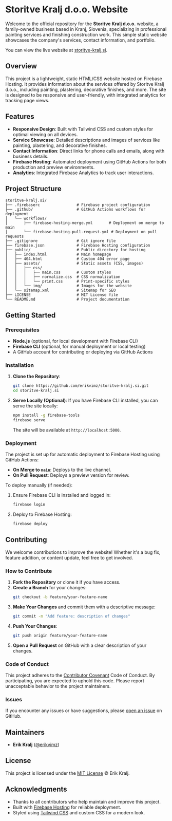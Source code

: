 # Storitve Kralj d.o.o. Website

Welcome to the official repository for the **Storitve Kralj d.o.o.** website, a family-owned business based in Kranj, Slovenia, specializing in professional painting services and finishing construction work. This simple static website showcases the company's services, contact information, and portfolio.

You can view the live website at [storitve-kralj.si](https://storitve-kralj.si/).

## Overview

This project is a lightweight, static HTML/CSS website hosted on Firebase Hosting. It provides information about the services offered by Storitve Kralj d.o.o., including painting, plastering, decorative finishes, and more. The site is designed to be responsive and user-friendly, with integrated analytics for tracking page views.

## Features

- **Responsive Design**: Built with Tailwind CSS and custom styles for optimal viewing on all devices.
- **Service Showcase**: Detailed descriptions and images of services like painting, plastering, and decorative finishes.
- **Contact Information**: Direct links for phone calls and emails, along with business details.
- **Firebase Hosting**: Automated deployment using GitHub Actions for both production and preview environments.
- **Analytics**: Integrated Firebase Analytics to track user interactions.

## Project Structure

```
storitve-kralj.si/
├── .firebaserc                # Firebase project configuration
├── .github/                   # GitHub Actions workflows for deployment
│   └── workflows/
│       ├── firebase-hosting-merge.yml       # Deployment on merge to main
│       └── firebase-hosting-pull-request.yml # Deployment on pull requests
├── .gitignore                 # Git ignore file
├── firebase.json              # Firebase Hosting configuration
├── public/                    # Public directory for hosting
│   ├── index.html             # Main homepage
│   ├── 404.html               # Custom 404 error page
│   ├── assets/                # Static assets (CSS, images)
│   │   ├── css/
│   │   │   ├── main.css       # Custom styles
│   │   │   ├── normalize.css  # CSS normalization
│   │   │   └── print.css      # Print-specific styles
│   │   └── img/               # Images for the website
│   └── sitemap.xml            # Sitemap for SEO
├── LICENSE                    # MIT License file
└── README.md                  # Project documentation
```

## Getting Started

### Prerequisites

- **Node.js** (optional, for local development with Firebase CLI)
- **Firebase CLI** (optional, for manual deployment or local testing)
- A GitHub account for contributing or deploying via GitHub Actions

### Installation

1. **Clone the Repository**:
   ```bash
   git clone https://github.com/erikvimz/storitve-kralj.si.git
   cd storitve-kralj.si
   ```

2. **Serve Locally (Optional)**:
   If you have Firebase CLI installed, you can serve the site locally:
   ```bash
   npm install -g firebase-tools
   firebase serve
   ```
   The site will be available at `http://localhost:5000`.

### Deployment

The project is set up for automatic deployment to Firebase Hosting using GitHub Actions:
- **On Merge to `main`**: Deploys to the live channel.
- **On Pull Request**: Deploys a preview version for review.

To deploy manually (if needed):
1. Ensure Firebase CLI is installed and logged in:
   ```bash
   firebase login
   ```
2. Deploy to Firebase Hosting:
   ```bash
   firebase deploy
   ```

## Contributing

We welcome contributions to improve the website! Whether it's a bug fix, feature addition, or content update, feel free to get involved.

### How to Contribute

1. **Fork the Repository** or clone it if you have access.
2. **Create a Branch** for your changes:
   ```bash
   git checkout -b feature/your-feature-name
   ```
3. **Make Your Changes** and commit them with a descriptive message:
   ```bash
   git commit -m "Add feature: description of changes"
   ```
4. **Push Your Changes**:
   ```bash
   git push origin feature/your-feature-name
   ```
5. **Open a Pull Request** on GitHub with a clear description of your changes.

### Code of Conduct

This project adheres to the [Contributor Covenant](http://contributor-covenant.org/version/1/3/0/) Code of Conduct. By participating, you are expected to uphold this code. Please report unacceptable behavior to the project maintainers.

### Issues

If you encounter any issues or have suggestions, please [open an issue](https://github.com/erikvimz/storitve-kralj.si/issues/new) on GitHub.

## Maintainers

- **Erik Kralj** ([@erikvimz](https://github.com/erikvimz))

## License

This project is licensed under the [MIT License](LICENSE) © Erik Kralj.

## Acknowledgments

- Thanks to all contributors who help maintain and improve this project.
- Built with [Firebase Hosting](https://firebase.google.com/products/hosting) for reliable deployment.
- Styled using [Tailwind CSS](https://tailwindcss.com/) and custom CSS for a modern look.